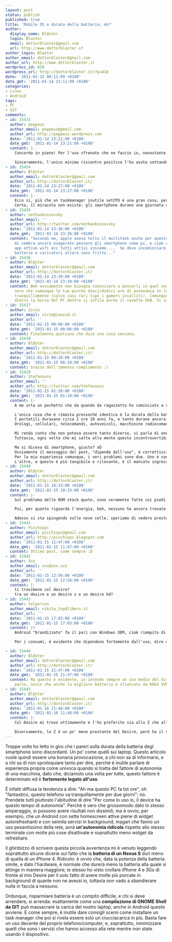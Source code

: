 ```yaml
---
layout: post
status: publish
published: true
title: 'Mobile OS e durata della batteria: mh?'
author:
  display_name: Bl@ster
  login: Blaster
  email: dottorblaster@gmail.com
  url: http://www.dottorblaster.it
author_login: Blaster
author_email: dottorblaster@gmail.com
author_url: http://www.dottorblaster.it
wordpress_id: 818
wordpress_url: http://dottorblaster.it/?p=818
date: '2011-01-15 00:11:09 +0100'
date_gmt: '2011-01-14 23:11:09 +0100'
categories:
- Linux
- Android
tags:
- PC
- GIT
comments:
- id: 15433
  author: peppeuz
  author_email: peppeuz@gmail.com
  author_url: http://peppeuz.wordpress.com
  date: '2011-01-14 23:21:00 +0100'
  date_gmt: '2011-01-14 23:21:00 +0100'
  content: |-
    Concordo in pieno! Per l'uso sfrenato che ne faccio io, nonostante tutte le possibili applicazioni (tra cui l'acclamatissima Juice Defender), il mio HTC Magic non è mai durato più di 12/14 ore (ad andar bene...) ed è perfettamente normale.

    Sinceramente, l'unico minimo riscontro positivo l'ho avuto settando i profili per il clock del processore con setCPU: tenendolo ai minimi possibili quando lo schermo è spento (magari tutto questo accompagnato ad un kernel under-volted) riesce a far risparmiare qualcosina, ma sicuramente niente per cui gridare al miracoo.
- id: 15434
  author: Bl@ster
  author_email: dottorblaster@gmail.com
  author_url: http://dottorblaster.it/
  date: '2011-01-14 23:27:00 +0100'
  date_gmt: '2011-01-14 23:27:00 +0100'
  content: |-
    Ecco si, più che un taskmanager inutile setCPU è una gran cosa, perchè invece di agire a livello software agisce quasi a livello hardware scalando il processore e conseguentemente consumando meno.
    Certo, il miracolo non esiste: gli smartphone durano una giornata così come i PC durano sei-sette ore (a dir bene delle batterie a sei celle). Non ci sono panacee che tengano :P
- id: 15435
  author: nethankossovsky
  author_email: ''
  author_url: http://twitter.com/nethankossovsky
  date: '2011-01-14 23:36:00 +0100'
  date_gmt: '2011-01-14 23:36:00 +0100'
  content: "Secondo me, apple aveva tolto il multitask anche per questo. \nAl momento
    mi sembra ancora esagerato pensare gli smartphone come pc, e cioè che tengono
    app attive wifi ecc tutti attivi insieme....  Se devo incominciare a portare dietro
    batterie e caricatori allora sono fritto..."
- id: 15436
  author: Bl@ster
  author_email: dottorblaster@gmail.com
  author_url: http://dottorblaster.it/
  date: '2011-01-14 23:39:00 +0100'
  date_gmt: '2011-01-14 23:39:00 +0100'
  content: Beh ovviamente non bisogna cominciare a pensarli in quel senso, tanto è
    vero che comunque le tue porche dieci/dodici ore di autonomia te le fai sempre
    tranquillamente (salvo casi rari tipo i gamers incalliti). Comunque, quando porto
    dietro la borsa del PC dentro ci infilo anche il cavetto USB. Si sa mai... :P
- id: 15437
  author: Sirio
  author_email: sirio@inwind.it
  author_url: ''
  date: '2011-01-15 00:06:00 +0100'
  date_gmt: '2011-01-15 00:06:00 +0100'
  content: Finalmente qualcuno che dice una cosa sensata.
- id: 15438
  author: Bl@ster
  author_email: dottorblaster@gmail.com
  author_url: http://dottorblaster.it/
  date: '2011-01-15 00:10:00 +0100'
  date_gmt: '2011-01-15 00:10:00 +0100'
  content: Grazie dell'immenso complimento :)
- id: 15439
  author: Stefanauss
  author_email: ''
  author_url: http://twitter.com/Stefanauss
  date: '2011-01-15 01:10:00 +0100'
  date_gmt: '2011-01-15 01:10:00 +0100'
  content: |-
    A me urta un pochetto che da quando da ragazzetto ho cominciato a respirare tecnologia, e si tratta di perlomeno una 1.5 decadi, c'è stato un progresso pazzesco su qualsiasi cosa, sistemi operativi, numero di transistor, miniaturizzazioni, tecnologie per i display, dal dial-up alla fibra ottica, pensate solo all'evoluzione dei browser. Le ventimila cose che vi possono venire in mente, fatevi la slideshow della loro evoluzione nella vostra mente ed è difficile non restare basiti dall'impatto delle differenze.

    L'unica cosa che è rimasta pressoché identica è la durata della batteria. Per ogni categoria di device, nessuna breccia è stata aperta, nessuna evoluzione così tangibile da sembrare rivoluzione.
    I portatili duravano circa 2 ore 10 anni fa, e tanto durano ancora adesso. Per aumentare la media si è dovuto ripensare questi dispositivi, di fatto creandone di una nuova categoria, i netbook. Una volta fatti i netbook, la loro durata media non ha subito alcun innalzamento clamoroso.
    Orologi, cellulari, telecomandi, autoveicoli, macchinine radiocomandate, la loro durata quando alimentati a batteria è sicuramente migliorata e molto in dieci anni (o se non lo è, comunque hanno performance migliori) ma, per spiegarmi meglio, *l'ordine di grandezza è sempre lo stesso*. Dove si parlava in ore, si parla ancora in ore. E così via.

    Mi rendo conto che non poteva essere tanto diverso, si parla di energia dopotutto xD Non si fanno scoperte clamorose in merito ogni mattina.
    Tuttavia, ogni volta che mi salta alla mente questo incontrovertibile fatto che una tale e così importante breccia nello sviluppo tecnologico ancora ci manca, mi rode il fegato. Spero solo di vivere abbastanza per vedere orologi da polso che possano fungere per un secolo, telecomandi durare decenni, eReader durare mesi, portatili e cellulari per settimane.

    Ma si diceva di smartphone, giusto? xD
    Ovviamente il messaggio del post, "dipende dall'uso", è correttissimo. L'uso di specificarlo risparmierebbe inutili flame.
    Per la mia esperienza comunque, i veri problemi sono due. Uno è congenito, ogni tanto i sistemi operativi mobili (specialmente nel caso di Android, le ROM stock) sono così poco ottimizzate nella gestione dell'alimentazione da penalizzare l'utente quale che sia l'uso che fa dello smartphone, si allontana dalla durata plausibile, a volte anche di parecchio. Anche le ROM community-based possono esserne affette, se hanno a che fare con pezzettini closed-source (da sostituire/integrare) che hanno un impatto sul consumo energetico.
    L'altro, e questo è più tangibile e rilevante, è il mancato ingresso del cellulare in modalità sleep (schermo spento) quando si supporebbe che vi sia entrato. Durante una giornata di uso normale anche il più estremo utilizzatore del suo smartphone ha comunque una percentuale nettamente superiore di tempo in modalità sleep rispetto ad altri scenari. Non è affatto raro che un'app di terze parti impedisca al telefono di entrare correttamente/completamente in modalità sleep. Spesso isolare la/le app colpevoli di "non far dormire" il telefono è una vera pena anche per l'utente navigato. Pretendere che l'utente medio, non smanettone, faccia questo lavoro di debug amatoriale è utopistico. Purtroppo, è proprio qui che nascono le più cocenti delusioni per l'autonomia del proprio cellulare di cui si sente parlare ovunque (e che hanno originato questo articolo xD)
- id: 15440
  author: Bl@ster
  author_email: dottorblaster@gmail.com
  author_url: http://dottorblaster.it/
  date: '2011-01-15 10:33:00 +0100'
  date_gmt: '2011-01-15 10:33:00 +0100'
  content: |-
    Sul problema delle ROM stock quoto, sono veramente fatte coi piedi esattamente come i sistemi operativi stock che si trovano su netbook e computer in generale. Poche ottimizzazioni, soprattutto contato che sono stock diamine, quindi fatti "apposta" per la macchina. Ma niente da fare.

    Poi, per quanto riguarda l'energia, beh, nessuno ha ancora trovato modo di cambiare l'equazione celebre, quindi credo che ci dovremo accontentare della miniaturizzazione delle celle e fare qualche piccolo compromesso: già adesso grazie a ciò i portatili con batteria a sei celle, se ovviamente non cominci a giocarci a PES, hanno una durata di circa cinque o sei ore, cosa veramente ottima soprattutto se si è in mobilità. Per quanto mi riguarda il vero punto di frontiera è la giornata: arrivare a sera senza bisogno di avere appresso caricabatterie. Con l'androide ci riesco benissimo, con il computer ovviamente no per una serie di motivi, tra cui la maledetta batteria a quattro celle :D

    Adesso si sta spingendo sulle nove celle, speriamo di vedere presto delle novità degne di questo nome :)
- id: 15441
  author: Picchiopc
  author_email: picchiopc@gmail.com
  author_url: http://picchiopc.blogspot.com
  date: '2011-01-15 11:47:00 +0100'
  date_gmt: '2011-01-15 11:47:00 +0100'
  content: Ottimo post, come sempre :D
- id: 15442
  author: Xxx
  author_email: xxx@xxx.xxx
  author_url: ''
  date: '2011-01-15 12:56:00 +0100'
  date_gmt: '2011-01-15 12:56:00 +0100'
  content: |-
    ti trovibene col desire?
    tra un desire e un desire z e un desire hd?
- id: 15443
  author: telperion
  author_email: nikita_top@libero.it
  author_url: ''
  date: '2011-01-15 17:03:00 +0100'
  date_gmt: '2011-01-15 17:03:00 +0100'
  content: |+
    Android "brandizzato" fa il pari con Windows OEM, cioè riempito di porcherie assortite dal produttore hardware, meditate.

    Per i consumi, è evidente che dipendono fortemente dall'uso, dire dura 12 ore non significa nulla, se guardi video continuamente, dopo 3 ore è morto.

- id: 15444
  author: Bl@ster
  author_email: dottorblaster@gmail.com
  author_url: http://dottorblaster.it/
  date: '2011-01-15 21:47:00 +0100'
  date_gmt: '2011-01-15 21:47:00 +0100'
  content: Ma questo è evidente, io intendo sempre un uso medio del dispositivo quando
    parlo, ovvio che anche la migliore batteria è sfiancata da KDE4 SVN :D
- id: 15445
  author: Bl@ster
  author_email: dottorblaster@gmail.com
  author_url: http://dottorblaster.it/
  date: '2011-01-16 11:48:00 +0100'
  date_gmt: '2011-01-16 11:48:00 +0100'
  content: |-
    Col Desire mi trovo ottimamente e l'ho preferito sia allo Z che all'HD, soprattutto, quest'ultimo per me è gigantesco e non prenderei mai un attrezzo del genere sapendo che poi devo camminarci mentre è in tasca.

    Diversamente, lo Z è un po' meno prestante del Desire, però ha il vantaggio di avere una QWERTY fisica che può tornare comoda :P
---
```

<p>Troppe volte ho letto in giro che i pareri sulla durata della batteria degl smartphone sono discordanti. Un po' come quelli sui laptop. Questo articolo vuole quindi essere una bonaria provocazione, a chi non sa di informarsi, e a chi sa di non sproloquiare tanto per dire, perchè è inutile parlare di esperienza propria come univoca quando si tratta del fattore di autonomia di una macchina, dato che, diciamolo una volta per tutte, questo fattore è determinato ed è <strong>fortemente legato all'uso</strong>.</p>
<p><span style="font-weight: normal;">È infatti diffusa la tendenza a dire: "Ah ma questo PC fa tot ore", oh "fantastico, questo telefono va tranquillamente per due giorni"; no. Prendete tutti piuttosto l'abitudine di dire "Per come lo uso io, il device ha questo tempo di autonomia". Perchè è vero che grossomodo dato lo stesso amperaggio, si possono avere risultati non dissimili, ma è ovvio, per esempio, che un Android con sette homescreen attive piene di widget autorefreshanti e con seimila servizi in background, magari che fanno un uso pesantissimo della rete, avrà </span><strong>un'autonomia ridicola</strong><span style="font-weight: normal;"> rispetto allo stesso terminale con molte più cose disattivate e soprattutto meno widget da refreshare.</span></p>
<p><span style="font-weight: normal;">Il ghiribizzo di scrivere questa piccola avvertenza mi è venuto leggendo soprattutto alcune dicerie sul fatto che la </span><strong>batteria di un Nexus S</strong><span style="font-weight: normal;"> duri meno di quella di un iPhone 4. Ridicolo: è ovvio che, data la potenza della batteria simile, e dato l'hardware, è normale che durerà meno la batteria alla quale si attinge in maniera maggiore</span>; io stesso ho visto crollare iPhone 4 e 3Gs di fronte al mio Desire per il solo fatto di avere molte più porcate in background di quante non ne avessi io, tuttavia non vado a sbandierare nulla in faccia a nessuno.</p>
<p><span style="font-weight: normal;">Ordunque, risparmiare batteria è un compito difficile, e chi si deve arrendere, si arrenda: esattamente come una </span><strong>compilazione di GNOME Shell da GIT</strong><span style="font-weight: normal;"> può massacrare la carica del nostro laptop, anche in Android questo avviene. E come sempre, è inutile dare consigli scemi come installare un task manager che poi si rivela essere solo un ciucciacarica in più. Basta fare un uso decente del proprio telefono/computer, e, soprattutto, minimizzare quelli che sono i servizi che hanno accesso alla rete mentre non state usando il dispositivo.</span></p>
